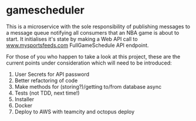 # gamescheduler
This is a microservice with the sole responsibility of publishing messages to 
a message queue notifying all consumers that an NBA game is about to start. 
It initialises it's state by making a Web API call to www.mysportsfeeds.com FullGameSchedule API endpoint.

For those of you who happen to take a look at this project, these are the current points under consideration 
which will need to be introduced:

1) User Secrets for API password
2) Better refactoring of code
3) Make methods for (storing?)/getting to/from database async
4) Tests (not TDD, next time!)
5) Installer
6) Docker
7) Deploy to AWS with teamcity and octopus deploy

